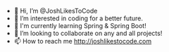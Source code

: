 - 👋 Hi, I’m @JoshLikesToCode
- 👀 I’m interested in coding for a better future.
- 🌱 I'm currently learning Spring & Spring Boot!
- 💞️ I’m looking to collaborate on any and all projects!
- 📫 How to reach me http://joshlikestocode.com

<!---
JoshLikesToCode/JoshLikesToCode is a ✨ special ✨ repository because its `README.md` (this file) appears on your GitHub profile.
You can click the Preview link to take a look at your changes.
--->
